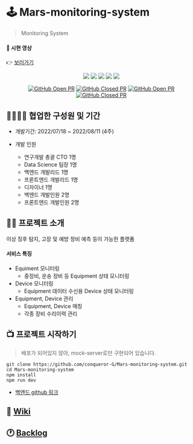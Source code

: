 # 🕹 Mars-monitoring-system

> Monitoring System

#### 🎥 시현 영상

👉 [보러가기](https://www.youtube.com/watch?v=pn_MEgDiRi4)
<br />

<div align="center">
  <img src="https://img.shields.io/badge/react-18.2.0-61DAFB?style=flat-square&logo=react"/> <img src="https://img.shields.io/badge/TypeScript-4.7.4-3178C6?style=flat-square&logo=TypeScript"/> <img src="https://img.shields.io/badge/MobX-6.6.1-FF9955?style=flat-square&logo=MobX"/> <img src="https://img.shields.io/badge/ReactRouter-6.3.0-CA4245?style=flat-square&logo=ReactRouter"/> <img src="https://img.shields.io/badge/TailwindCSS-3.1.8-06B6D4?style=flat-square&logo=TailwindCSS"/>

[![GitHub Open PR](https://img.shields.io/github/issues-pr-raw/conqueror-G/Mars-monitoring-system?color=green)](https://github.com/conqueror-G/Mars-monitoring-system/pulls) [![GitHub Closed PR](https://img.shields.io/github/issues-pr-closed-raw/conqueror-G/Mars-monitoring-system?color=red)](https://github.com/conqueror-G/Mars-monitoring-system/pulls?q=is%3Apr+is%3Aclosed) [![GitHub Open PR](https://img.shields.io/github/issues-raw/conqueror-G/Mars-monitoring-system?color=green)](https://github.com/conqueror-G/Mars-monitoring-system/issues) [![GitHub Closed PR](https://img.shields.io/github/issues-closed-raw/conqueror-G/Mars-monitoring-system?color=red)](https://github.com/conqueror-G/Mars-monitoring-system/issues?q=is%3Aissue+is%3Aclosed)

</div>

## 👨‍👩‍👦‍👦 협업한 구성원 및 기간

- 개발기간: 2022/07/18 ~ 2022/08/11 (4주)

- 개발 인원
  - 연구개발 총괄 CTO 1명
  - Data Science 팀장 1명
  - 백엔드 개발리드 1명
  - 프론트엔드 개발리드 1명
  - 디자이너 1명
  - 백엔드 개발인원 2명
  - 프론트엔드 개발인원 2명

## 🙋‍♂️ 프로젝트 소개

이상 징후 탐지, 고장 및 예방 정비 예측 등이 가능한 플랫폼

#### 서비스 특징

- Equiment 모니터링
  - 중장비, 운송 장비 등 Equipment 상태 모니터링
- Device 모니터링
  - Equipment 데이터 수신용 Device 상태 모니터링
- Equipment, Device 관리
  - Equipment, Device 매칭
  - 각종 장비 수리이력 관리

## 📺 프로젝트 시작하기

> 배포가 되어있지 않아, mock-server로만 구현되어 있습니다.

```
git clone https://github.com/conqueror-G/Mars-monitoring-system.git
cd Mars-monitoring-system
npm install
npm run dev
```

- [백엔드 github 링크](https://github.com/jiminnote/Mars_project)

## 📖 [Wiki](https://github.com/conqueror-G/Mars-monitoring-system/wiki)

## 🕐 [Backlog](https://docs.google.com/spreadsheets/d/1Z6as7teLUOrWiL4f-f1UmKLiiOklUJW3sEL7XsDNtkw/edit?usp=sharing)
